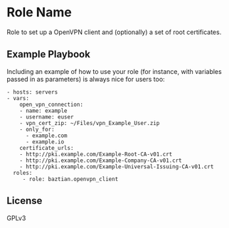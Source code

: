 Role Name
=========

Role to set up a OpenVPN client and (optionally) a set of root certificates.

Example Playbook
----------------

Including an example of how to use your role (for instance, with variables passed in as parameters) is always nice for users too:

    - hosts: servers
    - vars:
        open_vpn_connection:
        - name: example
        - username: euser
        - vpn_cert_zip: ~/Files/vpn_Example_User.zip
        - only_for:
          - example.com
          - example.io
        certificate_urls:
        - http://pki.example.com/Example-Root-CA-v01.crt
        - http://pki.example.com/Example-Company-CA-v01.crt
        - http://pki.example.com/Example-Universal-Issuing-CA-v01.crt
      roles:
         - role: baztian.openvpn_client

License
-------

GPLv3

